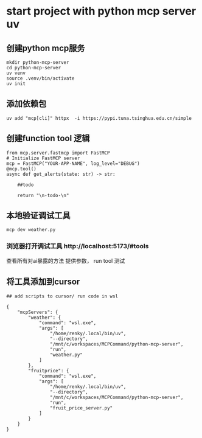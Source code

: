 # start project with python mcp server uv

## 创建python mcp服务
```shell
mkdir python-mcp-server
cd python-mcp-server
uv venv
source .venv/bin/activate
uv init
```
## 添加依赖包
```shell
uv add "mcp[cli]" httpx  -i https://pypi.tuna.tsinghua.edu.cn/simple
```
## 创建function tool 逻辑
```shell
from mcp.server.fastmcp import FastMCP
# Initialize FastMCP server
mcp = FastMCP("YOUR-APP-NAME", log_level="DEBUG")
@mcp.tool()
async def get_alerts(state: str) -> str:

    ##todo

    return "\n-todo-\n"

```
## 本地验证调试工具
```shell
mcp dev weather.py 
```
### 浏览器打开调试工具 http://localhost:5173/#tools

查看所有对ai暴露的方法
提供参数， run tool 测试
  
## 将工具添加到cursor

```shell
## add scripts to cursor/ run code in wsl

{
    "mcpServers": {
        "weather": {
            "command": "wsl.exe",
            "args": [
				"/home/renky/.local/bin/uv",
				"--directory",
				"/mnt/c/workspaces/MCPCommand/python-mcp-server",
				"run",
				"weather.py"
			]
        },
		"fruitprice": {
			"command": "wsl.exe",
			"args": [
				"/home/renky/.local/bin/uv",
				"--directory",
				"/mnt/c/workspaces/MCPCommand/python-mcp-server",
				"run",
				"fruit_price_server.py"
			]
		}
    }
}

```
